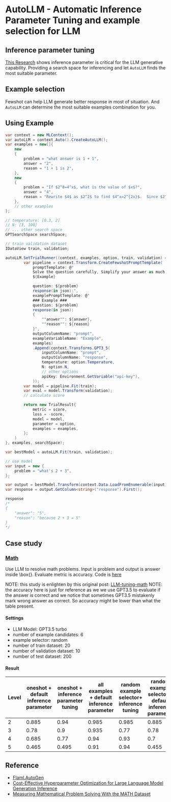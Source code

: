 # AutoLLM - Automatic Inference Parameter Tuning and example selection for LLM

## Inference parameter tuning
[This Research](https://arxiv.org/abs/2303.04673) shows inference parameter is critical for the LLM generative capability. Providing a search space for inferencing and let `AutoLLM` finds the most suitable parameter.

## Example selection
Fewshot can help LLM generate better response in most of situation. And `AutoLLM` can determine the most suitable examples combination for you.

## Using Example
```csharp
var context = new MLContext();
var autoLLM = context.Auto().CreateAutoLLM();
var examples = new[]{
    new
    {
        problem = "what answer is 1 + 1",
        answer = "2",
        reason = "1 + 1 is 2",
    },
    new
    {
        problem = "If $2^8=4^x$, what is the value of $x$?",
        answer = "4",
        reason = "Rewrite $4$ as $2^2$ to find $4^x=2^{2x}$.  Since $2^8=2^{2x}$, we have 2x=8$ which implies $x=\\boxed{4}$",
    },
    // other examples
};

// temperature: [0.3, 2]
// N: [3, 100]
// ... other search space
GPTSearchSpace searchSpace;

// train validation dataset
IDataView train, validation;

autoLLM.SetTrialRunner((context, examples, option, train, validation) =>{
        var pipeline = context.Transform.CreateFewshotPromptTemplate(
            promptTemplate: @"
            Solve the question carefully, Simplify your answer as much as possible.
            ${Example}

            question: ${problem}
            response(in json):",
            examplePromptTemplate: @"
            ### Example ###
            question: ${problem}
            response(in json):
            {
                ""answer"": ${answer},
                ""reason"": ${reason}
            }",
            outputColumnName: "prompt",
            exampleVariableName: "Example",
            examples)
            .Append(context.Transforms.GPT3_5(
                inputColumnName: "prompt",
                outputColumnName: "response",
                temperature: option.Temperature,
                N: option.N,
                // other options
                apiKey: Environment.GetVariable("api-key"),
            ));
        var model = pipeline.Fit(train);
        var eval = model.Transform(validation);
        // calculate score

        return new TrialResult{
            metric = score,
            loss = -score,
            model = model,
            parameter = option,
            examples = examples,
        };
    )
}, examples, searchSpace);

var bestModel = autoLLM.Fit(train, validation);

// use model
var input = new {
    problem = "what's 2 + 3",
};

var output = bestModel.Transform(context.Data.LoadFromEnumerable(input))
var response = output.GetColumn<string>("response").First();

response
/*
{
    "answer": "5",
    "reason": "because 2 + 3 = 5"
}
*/
```

## Case study
### [Math](https://arxiv.org/abs/2103.03874)
Use LLM to resolve math problems. Input is problem and output is answer inside \\box{}. Evaluate metric is accuracy. Code is [here](./Experiment/MathExperiment.cs)

NOTE: this study is enlighten by this original post: [LLM-tuning-math](https://microsoft.github.io/FLAML/blog/2023/04/21/LLM-tuning-math)
NOTE: the accuracy here is just for reference as we we use GPT3.5 to evaluate if the answer is correct and we notice that sometimes GPT3.5 mistakenly mark wrong answer as correct. So accuracy might be lower than what the table present.
#### Settings
- LLM Model: GPT3.5 turbo
- number of example candidates: 6
- example selector: random
- number of train dataset: 20
- number of validation dataset: 10
- number of test dataset: 200

#### Result
| Level | oneshot + default inference parameter | oneshot + inference parameter tuning | all examples + default inference parameter | random example selector+ inference tuning | random example selector + default inference parameter |
|-------|--------------------------------------|---------------------------------------|--------------------------------------------|-----------------------------------------|-------------------------------------------------------|
| 2 | 0.885 | 0.94 | 0.985 | 0.985 | 0.885 |
| 3 | 0.78 | 0.9 | 0.935 | 0.77 | 0.78 |
| 4 | 0.685 | 0.77 | 0.94 | 0.93 | 0.7 |
| 5 | 0.465 | 0.495 | 0.91 | 0.94 | 0.455 |


## Reference
- [Flaml.AutoGen](https://microsoft.github.io/FLAML/docs/Use-Cases/Auto-Generation/)
- [Cost-Effective Hyperparameter Optimization for Large Language Model Generation Inference](https://arxiv.org/abs/2303.04673)
- [Measuring Mathematical Problem Solving With the MATH Dataset](https://arxiv.org/abs/2103.03874)
